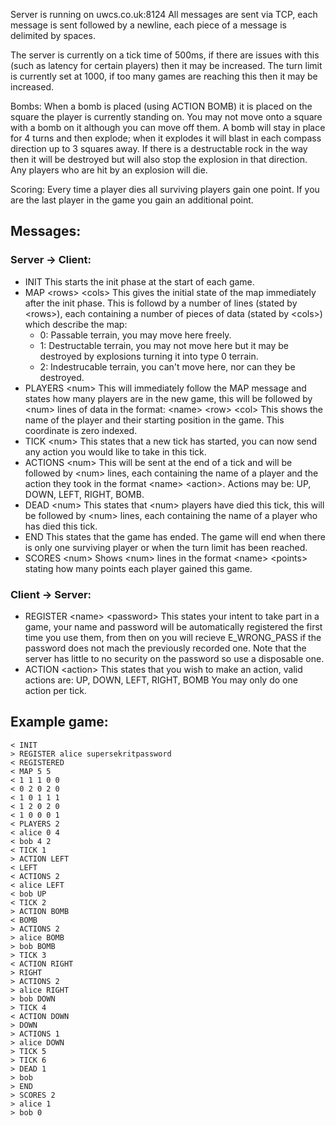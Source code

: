 Server is running on uwcs.co.uk:8124
All messages are sent via TCP, each message is sent followed by a newline, each piece of a message is delimited by spaces.

The server is currently on a tick time of 500ms, if there are issues with this (such as latency for certain players) then it may be increased.
The turn limit is currently set at 1000, if too many games are reaching this then it may be increased.

Bombs: When a bomb is placed (using ACTION BOMB) it is placed on the square the player is currently standing on.  You may not move onto a square with a bomb on it although you can move off them.  A bomb will stay in place for 4 turns and then explode; when it explodes it will blast in each compass direction up to 3 squares away.  If there is a destructable rock in the way then it will be destroyed but will also stop the explosion in that direction.  Any players who are hit by an explosion will die.

Scoring: Every time a player dies all surviving players gain one point.  If you are the last player in the game you gain an additional point.

## Messages: ##
### Server -> Client: ###
* INIT
	This starts the init phase at the start of each game.
* MAP \<rows\> \<cols\>
	This gives the initial state of the map immediately after the init phase.  This is followd by a number of lines (stated by \<rows\>), each containing a number of pieces of data (stated by \<cols\>) which describe the map:
	- 0:	Passable terrain, you may move here freely.
	- 1:	Destructable terrain, you may not move here but it may be destroyed by explosions turning it into type 0 terrain.
	- 2:	Indestrucable terrain, you can't move here, nor can they be destroyed.
* PLAYERS \<num\>
	This will immediately follow the MAP message and states how many players are in the new game, this will be followed by \<num\> lines of data in the format:
		\<name\> \<row\> \<col\>
	This shows the name of the player and their starting position in the game.  This coordinate is zero indexed.
* TICK \<num\>
	This states that a new tick has started, you can now send any action you would like to take in this tick.
* ACTIONS \<num\>
	This will be sent at the end of a tick and will be followed by \<num\> lines, each containing the name of a player and the action they took in the format \<name\> \<action\>.
	Actions may be: UP, DOWN, LEFT, RIGHT, BOMB.
* DEAD \<num\>
	This states that \<num\> players have died this tick, this will be followed by \<num\> lines, each containing the name of a player who has died this tick.
* END
	This states that the game has ended.  The game will end when there is only one surviving player or when the turn limit has been reached.
* SCORES \<num\>
	Shows \<num\> lines in the format \<name\> \<points\> stating how many points each player gained this game.

### Client -> Server: ###
* REGISTER \<name\> \<password\>
	This states your intent to take part in a game, your name and password will be automatically registered the first time you use them, from then on you will recieve E_WRONG_PASS if the password does not mach the previously recorded one.  Note that the server has little to no security on the password so use a disposable one.
* ACTION \<action\>
	This states that you wish to make an action, valid actions are:
	UP, DOWN, LEFT, RIGHT, BOMB
	You may only do one action per tick.


## Example game: ##

```
< INIT
> REGISTER alice supersekritpassword
< REGISTERED
< MAP 5 5
< 1 1 1 0 0
< 0 2 0 2 0
< 1 0 1 1 1
< 1 2 0 2 0
< 1 0 0 0 1
< PLAYERS 2
< alice 0 4
< bob 4 2
< TICK 1
> ACTION LEFT
< LEFT
< ACTIONS 2
< alice LEFT
< bob UP
< TICK 2
> ACTION BOMB
< BOMB
> ACTIONS 2
> alice BOMB
> bob BOMB
> TICK 3
< ACTION RIGHT
> RIGHT
> ACTIONS 2
> alice RIGHT
> bob DOWN
> TICK 4
< ACTION DOWN
> DOWN
> ACTIONS 1
> alice DOWN
> TICK 5
> TICK 6
> DEAD 1
> bob
> END
> SCORES 2
> alice 1
> bob 0
```
